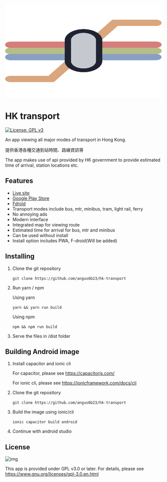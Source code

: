 <div align = center>
<img src="https://raw.githubusercontent.com/angus6b23/hk-transport/master/assets/logo.svg" width="800" height="300" alt="hk-transport-logo">
</div>

# HK transport

[![License: GPL v3](https://img.shields.io/badge/License-GPLv3-blue.svg)](https://www.gnu.org/licenses/gpl-3.0)

An app viewing all major modes of transport in Hong Kong.

提供香港各種交通到站時間、路線資訊等

The app makes use of api provided by HK government to provide estimated time of arrival, station locations etc.

## Features

-   [Live site](https://hk-transport.12a.app)
-   [Google  Play Store](https://play.google.com/store/apps/details?id=app.hkTransport)
-   [Fdroid](https://f-droid.org/zh_Hant/packages/app.hkTransport/)
-   Transport modes include bus, mtr, minibus, tram, light rail, ferry
-   No annoying ads
-   Modern interface
-   Integrated map for viewing route
-   Estimated time for arrival for bus, mtr and minibus
-   Can be used without install
-   Install option includes PWA, F-droid(Will be added)

## Installing

1.  Clone the git repository

    `git clone https://github.com/angus6b23/hk-transport`

2.  Run yarn / npm

    Using yarn

    `yarn && yarn run build`

    Using npm

    `npm && npm run build`

3.  Serve the files in /dist folder

## Building Android image

1. Install capacitor and ionic cli

    For capacitor, please see https://capacitorjs.com/

    For ionic cli, please see https://ionicframework.com/docs/cli

2. Clone the git repository

    `git clone https://github.com/angus6b23/hk-transport`

3. Build the image using ionic/cli

    `ionic capacitor build android`

4. Continue with android studio

## License
![img](https://www.gnu.org/graphics/gplv3-or-later.svg)

This app is provided under GPL v3.0 or later. For details, please see https://www.gnu.org/licenses/gpl-3.0.en.html
